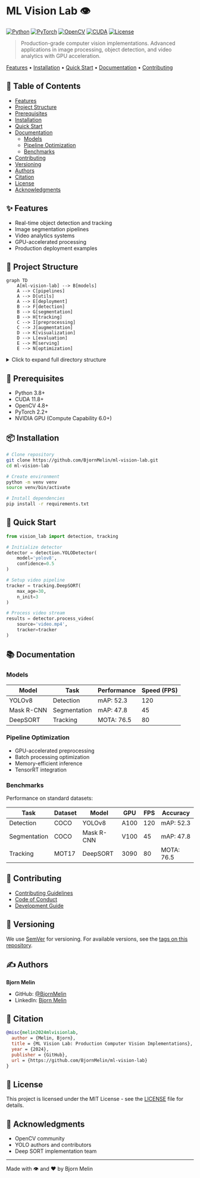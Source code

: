 # ML Vision Lab 👁️

[![Python](https://img.shields.io/badge/python-3.8%2B-blue.svg)](https://www.python.org/downloads/)
[![PyTorch](https://img.shields.io/badge/pytorch-2.2%2B-red.svg)](https://pytorch.org/)
[![OpenCV](https://img.shields.io/badge/opencv-4.8%2B-green.svg)](https://opencv.org/)
[![CUDA](https://img.shields.io/badge/cuda-11.8%2B-green.svg)](https://developer.nvidia.com/cuda-toolkit)
[![License](https://img.shields.io/badge/license-MIT-blue.svg)](LICENSE)

> Production-grade computer vision implementations. Advanced applications in image processing, object detection, and video analytics with GPU acceleration.

[Features](#features) • [Installation](#installation) • [Quick Start](#quick-start) • [Documentation](#documentation) • [Contributing](#contributing)

## 📑 Table of Contents
- [Features](#features)
- [Project Structure](#project-structure)
- [Prerequisites](#prerequisites)
- [Installation](#installation)
- [Quick Start](#quick-start)
- [Documentation](#documentation)
  - [Models](#models)
  - [Pipeline Optimization](#pipeline-optimization)
  - [Benchmarks](#benchmarks)
- [Contributing](#contributing)
- [Versioning](#versioning)
- [Authors](#authors)
- [Citation](#citation)
- [License](#license)
- [Acknowledgments](#acknowledgments)

## ✨ Features
- Real-time object detection and tracking
- Image segmentation pipelines
- Video analytics systems
- GPU-accelerated processing
- Production deployment examples

## 📁 Project Structure

```mermaid
graph TD
    A[ml-vision-lab] --> B[models]
    A --> C[pipelines]
    A --> D[utils]
    A --> E[deployment]
    B --> F[detection]
    B --> G[segmentation]
    B --> H[tracking]
    C --> I[preprocessing]
    C --> J[augmentation]
    D --> K[visualization]
    D --> L[evaluation]
    E --> M[serving]
    E --> N[optimization]
```

<details>
<summary>Click to expand full directory structure</summary>

```plaintext
ml-vision-lab/
├── models/            # Model implementations
│   ├── detection/    # Object detection models
│   ├── segmentation/ # Segmentation models
│   └── tracking/     # Tracking algorithms
├── pipelines/        # Processing pipelines
│   ├── preprocessing/# Data preprocessing
│   └── augmentation/ # Data augmentation
├── utils/            # Utility functions
├── deployment/       # Deployment tools
├── tests/            # Unit tests
└── README.md         # Documentation
```
</details>

## 🔧 Prerequisites
- Python 3.8+
- CUDA 11.8+
- OpenCV 4.8+
- PyTorch 2.2+
- NVIDIA GPU (Compute Capability 6.0+)

## 📦 Installation

```bash
# Clone repository
git clone https://github.com/BjornMelin/ml-vision-lab.git
cd ml-vision-lab

# Create environment
python -m venv venv
source venv/bin/activate

# Install dependencies
pip install -r requirements.txt
```

## 🚀 Quick Start

```python
from vision_lab import detection, tracking

# Initialize detector
detector = detection.YOLODetector(
    model='yolov8',
    confidence=0.5
)

# Setup video pipeline
tracker = tracking.DeepSORT(
    max_age=30,
    n_init=3
)

# Process video stream
results = detector.process_video(
    source='video.mp4',
    tracker=tracker
)
```

## 📚 Documentation

### Models

| Model | Task | Performance | Speed (FPS) |
|-------|------|-------------|-------------|
| YOLOv8 | Detection | mAP: 52.3 | 120 |
| Mask R-CNN | Segmentation | mAP: 47.8 | 45 |
| DeepSORT | Tracking | MOTA: 76.5 | 80 |

### Pipeline Optimization
- GPU-accelerated preprocessing
- Batch processing optimization
- Memory-efficient inference
- TensorRT integration

### Benchmarks
Performance on standard datasets:

| Task | Dataset | Model | GPU | FPS | Accuracy |
|------|---------|-------|-----|-----|----------|
| Detection | COCO | YOLOv8 | A100 | 120 | mAP: 52.3 |
| Segmentation | COCO | Mask R-CNN | V100 | 45 | mAP: 47.8 |
| Tracking | MOT17 | DeepSORT | 3090 | 80 | MOTA: 76.5 |

## 🤝 Contributing
- [Contributing Guidelines](CONTRIBUTING.md)
- [Code of Conduct](CODE_OF_CONDUCT.md)
- [Development Guide](DEVELOPMENT.md)

## 📌 Versioning
We use [SemVer](http://semver.org/) for versioning. For available versions, see the [tags on this repository](https://github.com/BjornMelin/ml-vision-lab/tags).

## ✍️ Authors
**Bjorn Melin**
- GitHub: [@BjornMelin](https://github.com/BjornMelin)
- LinkedIn: [Bjorn Melin](https://linkedin.com/in/bjorn-melin)

## 📝 Citation
```bibtex
@misc{melin2024mlvisionlab,
  author = {Melin, Bjorn},
  title = {ML Vision Lab: Production Computer Vision Implementations},
  year = {2024},
  publisher = {GitHub},
  url = {https://github.com/BjornMelin/ml-vision-lab}
}
```

## 📄 License
This project is licensed under the MIT License - see the [LICENSE](LICENSE) file for details.

## 🙏 Acknowledgments
- OpenCV community
- YOLO authors and contributors
- Deep SORT implementation team

---
Made with 👁️ and ❤️ by Bjorn Melin
